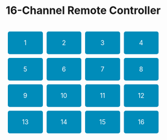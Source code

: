 <!DOCTYPE html>
<html lang="en">
<head>
    <meta charset="UTF-8">
    <meta name="viewport" content="width=device-width, initial-scale=1.0">
    <title>16-Channel Remote Controller</title>
    <style>
        .container {
            display: grid;
            grid-template-columns: repeat(4, 1fr);
            gap: 10px;
            max-width: 400px;
            margin: 0 auto;
            padding: 20px;
        }
        .button {
            padding: 20px;
            background-color: #008CBA;
            color: white;
            text-align: center;
            border-radius: 5px;
            cursor: pointer;
            font-size: 1.2em;
            transition: background-color 0.3s;
        }
        .button:hover {
            background-color: #005f73;
        }
    </style>
</head>
<body>
    <h1 style="text-align: center;">16-Channel Remote Controller</h1>
    <div class="container">
        <div class="button">1</div>
        <div class="button">2</div>
        <div class="button">3</div>
        <div class="button">4</div>
        <div class="button">5</div>
        <div class="button">6</div>
        <div class="button">7</div>
        <div class="button">8</div>
        <div class="button">9</div>
        <div class="button">10</div>
        <div class="button">11</div>
        <div class="button">12</div>
        <div class="button">13</div>
        <div class="button">14</div>
        <div class="button">15</div>
        <div class="button">16</div>
    </div>
</body>
</html>
